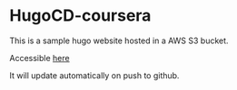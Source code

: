 # HugoCD-coursera

This is a sample hugo website hosted in a AWS S3 bucket.

Accessible [here](http://hugodukecoursera.s3-website.eu-west-3.amazonaws.com/)

It will update automatically on push to github.